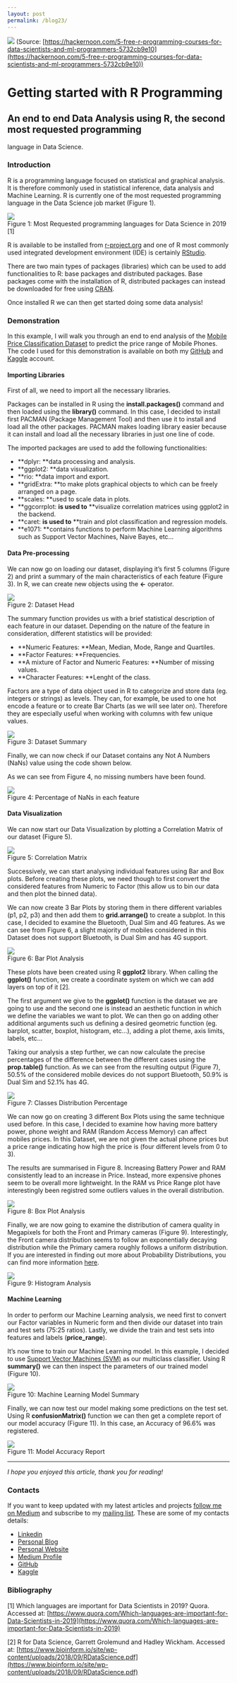 ```yaml
---
layout: post
permalink: /blog23/
---
```


![](https://cdn-images-1.medium.com/max/2000/1*TX77o_zJ4zbpJ3vN4BkLsg.jpeg)
<span class="figcaption_hack">(Source:
[https://hackernoon.com/5-free-r-programming-courses-for-data-scientists-and-ml-programmers-5732cb9e10](https://hackernoon.com/5-free-r-programming-courses-for-data-scientists-and-ml-programmers-5732cb9e10))</span>

# Getting started with R Programming

## An end to end Data Analysis using R, the second most requested programming
language in Data Science. 

### Introduction

R is a programming language focused on statistical and graphical analysis. It is
therefore commonly used in statistical inference, data analysis and Machine
Learning. R is currently one of the most requested programming language in the
Data Science job market (Figure 1).

![](https://cdn-images-1.medium.com/max/2000/1*lsI8O_2yGfYoUpCT6kNynw.png) <br>
<span class="figcaption_hack">Figure 1: Most Requested programming languages for Data Science in 2019 [1]</span>

R is available to be installed from [r-project.org](http://www.r-project.org/)
and one of R most commonly used integrated development environment (IDE) is
certainly [RStudio](http://www.rstudio.com/ide/).

There are two main types of packages (libraries) which can be used to add
functionalities to R: base packages and distributed packages. Base packages come
with the installation of R, distributed packages can instead be downloaded for
free using
[CRAN](https://cran.r-project.org/web/packages/available_packages_by_date.html).

Once installed R we can then get started doing some data analysis!

### Demonstration

In this example, I will walk you through an end to end analysis of the [Mobile
Price Classification
Dataset](https://www.kaggle.com/iabhishekofficial/mobile-price-classification#train.csv)
to predict the price range of Mobile Phones. The code I used for this
demonstration is available on both my
[GitHub](https://github.com/pierpaolo28/R-Programming/blob/master/Smartphone%20Prices/workflow.r)
and
[Kaggle](https://www.kaggle.com/pierpaolo28/mobile-price-classification?scriptVersionId=20002929)
account.

#### Importing Libraries

First of all, we need to import all the necessary libraries. 

Packages can be installed in R using the **install.packages()** command and then
loaded using the **library()** command. In this case, I decided to install first
PACMAN (Package Management Tool) and then use it to install and load all the
other packages. PACMAN makes loading library easier because it can install and
load all the necessary libraries in just one line of code.

<script src="https://gist.github.com/pierpaolo28/9d70a5451988d9a330b77254c064f2ec.js"></script>

The imported packages are used to add the following functionalities:

* **dplyr: **data processing and analysis.
* **ggplot2: **data visualization.
* **rio: **data import and export.
* **gridExtra: **to make plots graphical objects to which can be freely arranged
on a page.
* **scales: **used to scale data in plots.
* **ggcorrplot: **is used to** **visualize correlation matrices using ggplot2 in
the backend.
* **caret: **is used to** **train and plot classification and regression models.
* **e1071: **contains functions to perform Machine Learning algorithms such as
Support Vector Machines, Naive Bayes, etc…

#### Data Pre-processing

We can now go on loading our dataset, displaying it’s first 5 columns (Figure 2)
and print a summary of the main characteristics of each feature (Figure 3). In
R, we can create new objects using the **<-** operator.

<script src="https://gist.github.com/pierpaolo28/65f657ea6d7065203efbe8cd16b5c563.js"></script>

![](https://cdn-images-1.medium.com/max/2600/1*RzDAdwpOXq7ORvz1crltzg.png) <br>
<span class="figcaption_hack">Figure 2: Dataset Head</span>

The summary function provides us with a brief statistical description of each
feature in our dataset. Depending on the nature of the feature in consideration,
different statistics will be provided:

* **Numeric Features: **Mean, Median, Mode, Range and Quartiles.
* **Factor Features: **Frequencies.
* **A mixture of Factor and Numeric Features: **Number of missing values.
* **Character Features: **Lenght of the class.

Factors are a type of data object used in R to categorize and store data (eg.
integers or strings) as levels. They can, for example, be used to one hot encode
a feature or to create Bar Charts (as we will see later on). Therefore they are
especially useful when working with columns with few unique values.

![](https://cdn-images-1.medium.com/max/2000/1*T-bvpDXlP_1u4Cjl719Hfg.png) <br>
<span class="figcaption_hack">Figure 3: Dataset Summary</span>

Finally, we can now check if our Dataset contains any Not A Numbers (NaNs) value
using the code shown below. 

<script src="https://gist.github.com/pierpaolo28/003d1173ab6c27b3f20c796a9e875e7f.js"></script>

As we can see from Figure 4, no missing numbers have been found.

![](https://cdn-images-1.medium.com/max/2000/1*dLrXdkrfZCsRQ8vVskgJYQ.png) <br>
<span class="figcaption_hack">Figure 4: Percentage of NaNs in each feature</span>

#### Data Visualization

We can now start our Data Visualization by plotting a Correlation Matrix of our
dataset (Figure 5). 

<script src="https://gist.github.com/pierpaolo28/dafb5a92a3f893d9c9105e0a85c552e6.js"></script>

![](https://cdn-images-1.medium.com/max/2000/1*hTwUWOHz4Aqw5CQ-eAjHBg.png) <br>
<span class="figcaption_hack">Figure 5: Correlation Matrix</span>

Successively, we can start analysing individual features using Bar and Box
plots. Before creating these plots, we need though to first convert the
considered features from Numeric to Factor (this allow us to bin our data and
then plot the binned data).

<script src="https://gist.github.com/pierpaolo28/0286daa120bf6f83aa10819d6b048506.js"></script>

We can now create 3 Bar Plots by storing them in there different variables (p1,
p2, p3) and then add them to **grid.arrange()** to create a subplot. In this
case, I decided to examine the Bluetooth, Dual Sim and 4G features. As we can
see from Figure 6, a slight majority of mobiles considered in this Dataset does
not support Bluetooth, is Dual Sim and has 4G support.

<script src="https://gist.github.com/pierpaolo28/bdec9c3bce257040da18eb6c224437ce.js"></script>

![](https://cdn-images-1.medium.com/max/2000/1*15BiE6Sl6xI10xgO0F6HZg.png) <br>
<span class="figcaption_hack">Figure 6: Bar Plot Analysis</span>

These plots have been created using R **ggplot2** library. When calling the
**ggplot()** function, we create a coordinate system on which we can add layers
on top of it [2].

The first argument we give to the **ggplot()** function is the dataset we are
going to use and the second one is instead an aesthetic function in which we
define the variables we want to plot. We can then go on adding other additional
arguments such us defining a desired geometric function (eg. barplot, scatter,
boxplot, histogram, etc…), adding a plot theme, axis limits, labels, etc…

Taking our analysis a step further, we can now calculate the precise percentages
of the difference between the different cases using the **prop.table()**
function. As we can see from the resulting output (Figure 7), 50.5% of the
considered mobile devices do not support Bluetooth, 50.9% is Dual Sim and 52.1%
has 4G.

<script src="https://gist.github.com/pierpaolo28/9c23c05b3623c012a8055a1104874630.js"></script>

![](https://cdn-images-1.medium.com/max/2000/1*ecc1dSMUIcruaGc_Ah-poQ.png) <br>
<span class="figcaption_hack">Figure 7: Classes Distribution Percentage</span>

We can now go on creating 3 different Box Plots using the same technique used
before. In this case, I decided to examine how having more battery power, phone
weight and RAM (Random Access Memory) can affect mobiles prices. In this
Dataset, we are not given the actual phone prices but a price range indicating
how high the price is (four different levels from 0 to 3).

<script src="https://gist.github.com/pierpaolo28/d03e76c61041adf5418afaf935e9b723.js"></script>

The results are summarised in Figure 8. Increasing Battery Power and RAM
consistently lead to an increase in Price. Instead, more expensive phones seem
to be overall more lightweight. In the RAM vs Price Range plot have
interestingly been registred some outliers values in the overall distribution.

![](https://cdn-images-1.medium.com/max/2000/1*CTX61Y3K4UG7_lKBLedwdg.png) <br>
<span class="figcaption_hack">Figure 8: Box Plot Analysis</span>

Finally, we are now going to examine the distribution of camera quality in
Megapixels for both the Front and Primary cameras (Figure 9). Interestingly, the
Front camera distribution seems to follow an exponentially decaying distribution
while the Primary camera roughly follows a uniform distribution. If you are
interested in finding out more about Probability Distributions, you can find
more information
[here](https://towardsdatascience.com/probability-distributions-in-data-science-cce6e64873a7).

<script src="https://gist.github.com/pierpaolo28/5fe61123a7fdd056c38afba7038f4811.js"></script>

![](https://cdn-images-1.medium.com/max/2000/1*g5gfU-x3F200_OltYlDDQg.png) <br>
<span class="figcaption_hack">Figure 9: Histogram Analysis</span>

#### Machine Learning

In order to perform our Machine Learning analysis, we need first to convert our
Factor variables in Numeric form and then divide our dataset into train and test
sets (75:25 ratios). Lastly, we divide the train and test sets into features and
labels (**price_range**).

<script src="https://gist.github.com/pierpaolo28/ee565c5f08a1a660b53dbecf3af0f6d6.js"></script>

It’s now time to train our Machine Learning model. In this example, I decided to
use [Support Vector Machines
(SVM)](https://towardsdatascience.com/svm-feature-selection-and-kernels-840781cc1a6c)
as our multiclass classifier. Using R **summary()** we can then inspect the
parameters of our trained model (Figure 10).

<script src="https://gist.github.com/pierpaolo28/5d4a393b8bdf1d55bafffc66daae8039.js"></script>

![](https://cdn-images-1.medium.com/max/2000/1*GDrVoWCUEQ__UHBqiEKquA.png) <br>
<span class="figcaption_hack">Figure 10: Machine Learning Model Summary</span>

Finally, we can now test our model making some predictions on the test set.
Using R **confusionMatrix()** function we can then get a complete report of our
model accuracy (Figure 11). In this case, an Accuracy of 96.6% was registered.

<script src="https://gist.github.com/pierpaolo28/f6ec3f283ffd770ce387fba2282489ef.js"></script>

![](https://cdn-images-1.medium.com/max/2000/1*mzj3sdAtFO9AcVs3uOBdqQ.png) <br>
<span class="figcaption_hack">Figure 11: Model Accuracy Report</span>

*****

*I hope you enjoyed this article, thank you for reading!*

### Contacts

If you want to keep updated with my latest articles and projects [follow me on
Medium](https://medium.com/@pierpaoloippolito28?source=post_page---------------------------)
and subscribe to my [mailing
list](http://eepurl.com/gwO-Dr?source=post_page---------------------------).
These are some of my contacts details:

* [Linkedin](https://uk.linkedin.com/in/pier-paolo-ippolito-202917146?source=post_page---------------------------)
* [Personal
Blog](https://pierpaolo28.github.io/blog/?source=post_page---------------------------)
* [Personal
Website](https://pierpaolo28.github.io/?source=post_page---------------------------)
* [Medium
Profile](https://towardsdatascience.com/@pierpaoloippolito28?source=post_page---------------------------)
* [GitHub](https://github.com/pierpaolo28?source=post_page---------------------------)
* [Kaggle](https://www.kaggle.com/pierpaolo28?source=post_page---------------------------)

### Bibliography

[1] Which languages are important for Data Scientists in 2019? Quora. Accessed
at:
[https://www.quora.com/Which-languages-are-important-for-Data-Scientists-in-2019](https://www.quora.com/Which-languages-are-important-for-Data-Scientists-in-2019)

[2] R for Data Science, Garrett Grolemund and Hadley Wickham.  Accessed at:
[https://www.bioinform.io/site/wp-content/uploads/2018/09/RDataScience.pdf](https://www.bioinform.io/site/wp-content/uploads/2018/09/RDataScience.pdf)

